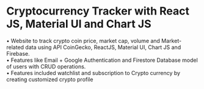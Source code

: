 # Cryptocurrency Tracker with React JS, Material UI and Chart JS

• Website to track crypto coin price, market cap, volume and Market-related data using API CoinGecko,
ReactJS, Material UI, Chart JS and Firebase.  
• Features like Email + Google Authentication and Firestore Database model of users with CRUD
operations.  
• Features included watchlist and subscription to Crypto currency by creating customized crypto profile


